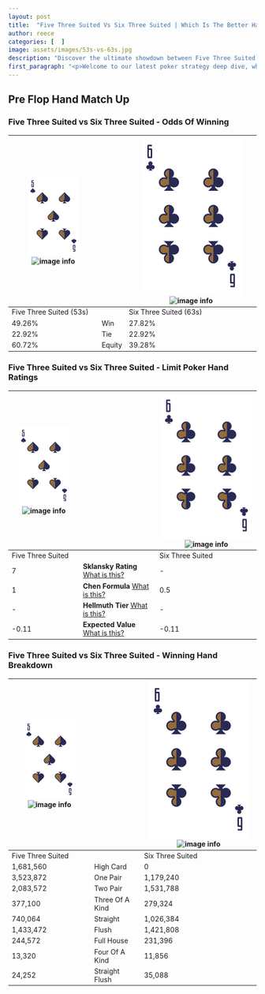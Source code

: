 ```yaml
---
layout: post
title:  "Five Three Suited Vs Six Three Suited | Which Is The Better Hand In Poker? A Complete Guide"
author: reece
categories: [  ]
image: assets/images/53s-vs-63s.jpg
description: "Discover the ultimate showdown between Five Three Suited and Six Three Suited in poker! Uncover the odds, strategies, and scenarios where one hand triumphs over the other. Get ready to up your poker game with this thrilling analysis."
first_paragraph: "<p>Welcome to our latest poker strategy deep dive, where we're pitting two distinct hands against each other in a high-stakes showdown: Five Three Suited vs Six Three Suited.</p><p>In the dynamic world of poker, every decision counts, and knowing which hand holds the upper hand is key to your success at the table.</p><p>In this article, we'll dissect these two hands, explore the scenarios where one dominates the other, and equip you with the knowledge to make strategic choices that can tip the odds in your favor.</p><p>Get ready to unravel the intriguing dynamics of these poker hands and elevate your game to new heights.</p>"
---
```




[comment]: # (sp0)

## Pre Flop Hand Match Up

<div class="table hand-ratings" markdown="1"> 



### Five Three Suited vs Six Three Suited - Odds Of Winning


    
| ![image info](assets/images/hand1/5.png) ![image info](assets/images/hand1/3s.png) |  | ![image info](assets/images/hand2/6.png) ![image info](assets/images/hand2/3s.png) |
| -------- | -------- | -------- |
| Five Three Suited (53s) |  | Six Three Suited (63s) |
| 49.26% | Win | 27.82% |
| 22.92% | Tie | 22.92% |
| 60.72% | Equity | 39.28% |




[comment]: # (sp1)



### Five Three Suited vs Six Three Suited - Limit Poker Hand Ratings


    
| ![image info](assets/images/hand1/5.png) ![image info](assets/images/hand1/3s.png) |  | ![image info](assets/images/hand2/6.png) ![image info](assets/images/hand2/3s.png) |
| -------- | -------- | -------- |
| Five Three Suited |  | Six Three Suited |
| 7 | **Sklansky Rating** [What is this?](/sklansky-rating-explained) | - |
| 1 | **Chen Formula** [What is this?](/chen-formula-explained) | 0.5 |
| - | **Hellmuth Tier** [What is this?](/Hellmuth-tier-explained) | - |
| -0.11 | **Expected Value** [What is this?](/expected-value-explained) | -0.11 |




[comment]: # (sp2)



### Five Three Suited vs Six Three Suited - Winning Hand Breakdown


    
| ![image info](assets/images/hand1/5.png) ![image info](assets/images/hand1/3s.png) |  | ![image info](assets/images/hand2/6.png) ![image info](assets/images/hand2/3s.png) |
| -------- | -------- | -------- |
| Five Three Suited |  | Six Three Suited |
| 1,681,560 | High Card | 0 |
| 3,523,872 | One Pair | 1,179,240 |
| 2,083,572 | Two Pair | 1,531,788 |
| 377,100 | Three Of A Kind | 279,324 |
| 740,064 | Straight | 1,026,384 |
| 1,433,472 | Flush | 1,421,808 |
| 244,572 | Full House | 231,396 |
| 13,320 | Four Of A Kind | 11,856 |
| 24,252 | Straight Flush | 35,088 |




[comment]: # (sp3)



</div>

[comment]: # (sp4)



[comment]: # (sp5)

